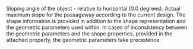 Sloping angle of the object  - relative to horizontal (0.0 degrees). 
Actual maximum slope for the passageway according to the current design.
The shape information is provided in addition to the shape representation and the geometric parameters used within. In cases of inconsistency between the geometric parameters and the shape properties, provided in the attached property, the geometric parameters take precedence.
